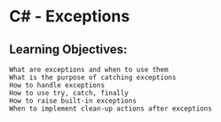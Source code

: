 # C# - Exceptions
## Learning Objectives:

    What are exceptions and when to use them
    What is the purpose of catching exceptions
    How to handle exceptions
    How to use try, catch, finally
    How to raise built-in exceptions
    When to implement clean-up actions after exceptions
